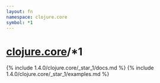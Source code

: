 ```yaml
---
layout: fn
namespace: clojure.core
symbol: *1
---
```


# [clojure.core](../)/*1

{% include 1.4.0/clojure.core/_star_1/docs.md %}
{% include 1.4.0/clojure.core/_star_1/examples.md %}

